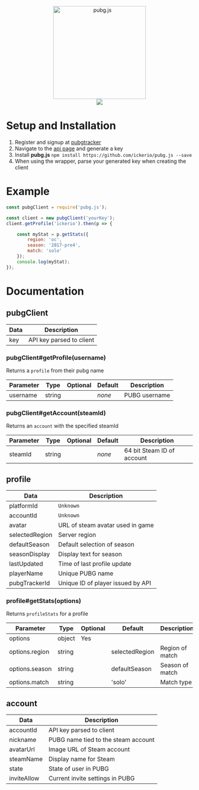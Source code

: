 <div align="center">
    <img alt="pubg.js" src="https://i.imgur.com/YzaajHA.png" width="250"/>
</div>
<div align="center">
    <a href="https://travis-ci.org/ickerio/pubg.js"><img src="https://travis-ci.org/ickerio/pubg.js.svg?branch=master"></a>
</div>

# Setup and Installation
1. Register and signup at [pubgtracker](https://pubgtracker.com/)
2. Navigate to the [api page](https://pubgtracker.com/site-api) and generate a key
3. Install **pubg.js** `npm install https://github.com/ickerio/pubg.js --save`
4. When using the wrapper, parse your generated key when creating the client


# Example
```js
const pubgClient = require('pubg.js');

const client = new pubgClient('yourKey');
client.getProfile('ickerio').then(p => {

    const myStat = p.getStats({
        region: 'oc',
        season: '2017-pre4',
        match: 'solo'
    });
    console.log(myStat);
});
```

# Documentation
## pubgClient
| Data | Description              |
|------|--------------------------|
| key  | API key parsed to client |

### pubgClient#getProfile(username)
Returns a `profile` from their pubg name

| Parameter | Type   | Optional | Default | Description    |
|-----------|--------|----------|---------|----------------|
| username  | string |          | *none*  | PUBG username  |

### pubgClient#getAccount(steamId)
Returns an `account` with the specified steamId

| Parameter | Type   | Optional | Default | Description                |
|-----------|--------|----------|---------|----------------------------|
| steamId   | string |          | *none*  | 64 bit Steam ID of account |

## profile
| Data           | Description                       |
|----------------|-----------------------------------|
| platformId     | `Unknown`                         |
| accountId      | `Unknown`                         |
| avatar         | URL of steam avatar used in game  |
| selectedRegion | Server region                     |
| defaultSeason  | Default selection of season       |
| seasonDisplay  | Display text for season           |
| lastUpdated    | Time of last profile update       |
| playerName     | Unique PUBG name                  |
| pubgTrackerId  | Unique ID of player issued by API |

### profile#getStats(options)
Returns `profileStats` for a profile

| Parameter      | Type   | Optional | Default        | Description     |
|----------------|--------|----------|----------------|-----------------|
| options        | object | Yes      |                |                 |
| options.region | string |          | selectedRegion | Region of match |
| options.season | string |          | defaultSeason  | Season of match |
| options.match  | string |          | 'solo'         | Match type      |

## account
| Data        | Description                         |
|-------------|-------------------------------------|
| accountId   | API key parsed to client            |
| nickname    | PUBG name tied to the steam account |
| avatarUrl   | Image URL of Steam account          |
| steamName   | Display name for Steam              |
| state       | State of user in PUBG               |
| inviteAllow | Current invite settings in PUBG     |